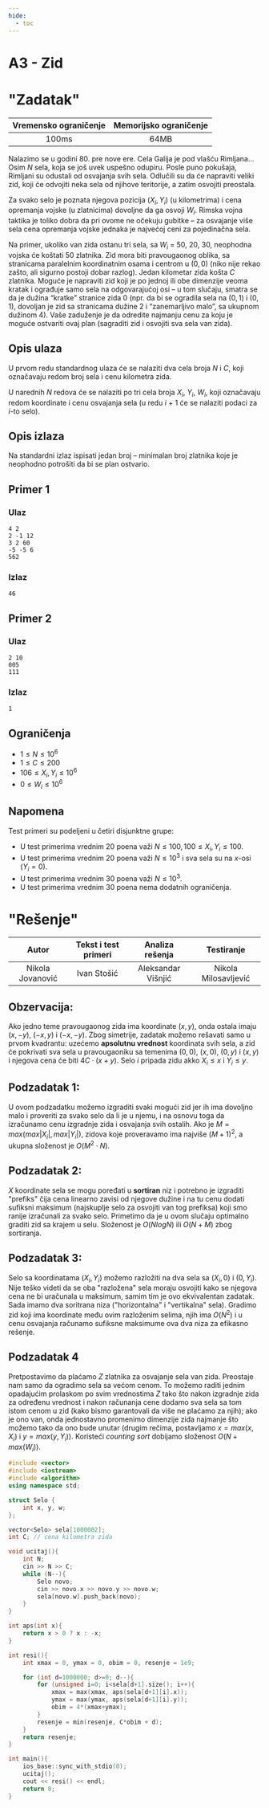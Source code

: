 ```yaml
---
hide:
  - toc
---
```


# A3 - Zid

#  "Zadatak"

| Vremensko ograničenje | Memorijsko ograničenje |
|:-:|:-:|
| 100ms | 64MB |

Nalazimo se u godini 80. pre nove ere. Cela Galija je pod vlašću Rimljana... Osim $N$ sela, koja se još uvek uspešno odupiru. Posle puno pokušaja, Rimljani su odustali od osvajanja svih sela. Odlučili su da će napraviti veliki zid, koji će odvojiti neka sela od njihove teritorije, a zatim osvojiti preostala.

Za svako selo je poznata njegova pozicija $(X_i, Y_i)$ (u kilometrima) i cena opremanja vojske (u zlatnicima) dovoljne da ga osvoji $W_i$. Rimska vojna taktika je toliko dobra da pri ovome ne očekuju gubitke – za osvajanje više sela cena opremanja vojske jednaka je najvećoj ceni za pojedinačna sela.

Na primer, ukoliko van zida ostanu tri sela, sa $W_i$ = 50, 20, 30, neophodna vojska će koštati 50 zlatnika. Zid mora biti pravougaonog oblika, sa stranicama paralelnim koordinatnim osama i centrom u $(0, 0)$ (niko nije rekao zašto, ali sigurno postoji dobar razlog). Jedan kilometar zida košta $C$ zlatnika. Moguće je napraviti zid koji je po jednoj ili obe dimenzije veoma kratak i ograđuje samo sela na odgovarajućoj osi – u tom slučaju, smatra se da je dužina “kratke” stranice zida 0 (npr. da bi se ogradila sela na $(0, 1)$ i $(0, 1)$, dovoljan je zid sa stranicama dužine 2 i “zanemarljivo malo”, sa ukupnom dužinom 4). Vaše zaduženje je da odredite najmanju cenu za koju je moguće ostvariti ovaj plan (sagraditi zid i osvojiti sva sela van zida).

## Opis ulaza
U prvom redu standardnog ulaza će se nalaziti dva cela broja $N$ i $C$, koji označavaju
redom broj sela i cenu kilometra zida.

U narednih $N$ redova će se nalaziti po tri cela broja $X_i$, $Y_i$, $W_i$, koji označavaju redom koordinate i cenu osvajanja sela (u redu $i$ + 1 će se nalaziti podaci za $i$-to selo).

## Opis izlaza
Na standardni izlaz ispisati jedan broj – minimalan broj zlatnika koje je neophodno
potrošiti da bi se plan ostvario.

## Primer 1
### Ulaz
```
4 2
2 -1 12
3 2 60
-5 -5 6
562
```

### Izlaz
```
46
```

## Primer 2
### Ulaz
```
2 10
005
111
```

### Izlaz
```
1
```

## Ograničenja

* $1 \leq N \leq 10^6$
* $1 \leq C \leq 200$
* $106 \leq X_i, Y_i \leq 10^6$
* $0 \leq W_i \leq 10^6$

## Napomena
Test primeri su podeljeni u četiri disjunktne grupe:

* U test primerima vrednim 20 poena važi $N \leq  100, 100 \leq  X_i, Y_i \leq  100$.
* U test primerima vrednim 20 poena važi $N \leq  10^3$ i sva sela su na $x$-osi $(Y_i = 0)$.
* U test primerima vrednim 30 poena važi $N \leq  10^3$.
* U test primerima vrednim 30 poena nema dodatnih ograničenja.

#  "Rešenje"

| Autor | Tekst i test primeri | Analiza rеšenja | Testiranje |
|:-:|:-:|:-:|:-:|
| Nikola Jovanović | Ivan Stošić | Aleksandar Višnjić | Nikola Milosavljević |

## Obzervacija:
Ako jedno teme pravougaonog zida ima koordinate $(x,y)$, onda ostala imaju $(x,-y)$, $(-x,y)$ i $(-x,-y)$. Zbog simetrije, zadatak možemo rešavati samo u prvom kvadrantu: uzećemo **apsolutnu vrednost** koordinata svih sela, a zid će pokrivati sva sela u pravougaoniku sa temenima $(0,0)$, $(x,0)$, $(0,y)$ i $(x,y)$ i njegova cena će biti $4C\cdot (x+y)$. Selo $i$ pripada zidu akko $X_i\leq x$ i $Y_i\leq y$.

## Podzadatak 1:

U ovom podzadatku možemo izgraditi svaki mogući zid jer ih ima dovoljno malo i proveriti za svako selo da li je u njemu, i na osnovu toga da izračunamo cenu izgradnje zida i osvajanja svih ostalih.
Ako je $M=max(max|X_i|,max|Y_i|)$, zidova koje proveravamo ima najviše $(M+1)^2$, a ukupna složenost je $O(M^2\cdot N)$.

## Podzadatak 2:
$X$ koordinate sela se mogu poređati u **sortiran** niz i potrebno je izgraditi "prefiks" čija cena linearno zavisi od njegove dužine i na tu cenu dodati sufiksni maksimum (najskuplje selo za osvojiti van tog prefiksa)  koji smo ranije izračunali za svako selo. Primetimo da je u ovom slučaju optimalno graditi zid sa krajem u selu. Složenost je $O(NlogN)$ ili $O(N+M)$ zbog sortiranja.

## Podzadatak 3:

Selo sa koordinatama $(X_i,Y_i)$ možemo razložiti na dva sela sa $(X_i,0)$ i $(0,Y_i)$. Nije teško videti da se oba "razložena" sela moraju osvojiti kako se njegova cena ne bi uračunala u maksimum, samim tim je ovo ekvivalentan zadatak. Sada imamo dva  soritrana niza ("horizontalna" i "vertikalna" sela). Gradimo zid koji ima koordinate među ovim razloženim selima, njih ima $O(N^2)$ i u cenu osvajanja računamo sufiksne maksimume ova dva niza za efikasno rešenje.

## Podzadatak 4

Pretpostavimo da plaćamo $Z$ zlatnika za osvajanje sela van zida. Preostaje nam samo da ogradimo sela sa većom cenom. To možemo raditi jednim opadajućim prolaskom po svim vrednostima $Z$ tako što nakon izgradnje zida za određenu vrednost i nakon računanja cene dodamo sva sela sa tom istom cenom u zid (kako bismo garantovali da više ne plaćamo za njih); ako je ono van, onda jednostavno promenimo dimenzije zida najmanje što možemo tako da ono bude unutar (drugim rečima, postavljamo $x=max(x,X_i)$ i $y=max(y,Y_i)$). Koristeći *counting sort* dobijamo složenost $O(N+max(W_i))$.

``` cpp title="06_zid.cpp" linenums="1"
#include <vector>
#include <iostream>
#include <algorithm>
using namespace std;

struct Selo {
    int x, y, w;
};

vector<Selo> sela[1000002];
int C; // cena kilometra zida

void ucitaj(){
    int N;
    cin >> N >> C;
    while (N--){
        Selo novo;
        cin >> novo.x >> novo.y >> novo.w;
        sela[novo.w].push_back(novo);
    }
}

int aps(int x){
    return x > 0 ? x : -x;
}

int resi(){
    int xmax = 0, ymax = 0, obim = 0, resenje = 1e9;

    for (int d=1000000; d>=0; d--){
        for (unsigned i=0; i<sela[d+1].size(); i++){
            xmax = max(xmax, aps(sela[d+1][i].x));
            ymax = max(ymax, aps(sela[d+1][i].y));
            obim = 4*(xmax+ymax);
        }
        resenje = min(resenje, C*obim + d);
    }
    return resenje;
}

int main(){
    ios_base::sync_with_stdio(0);
    ucitaj();
    cout << resi() << endl;
    return 0;
}


```
